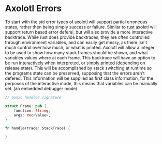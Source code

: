 # Axolotl Errors

To start with the std error types of axolotl will support partial erroneous states, rather then being simply success or failure. Similar to rust axolotl will support return based error deferal, but will also provide a more interactive backtrace. While rust does provide backtraces, they are often controlled through environment variables, and can easily get messy, as there isn't much control over how much, or what is printed. Axolotl will allow a integer to be used to show how many stack frames should be shown, and what variables values where at each frame. This backtrace will have an option to be run interactively when interpreted, or simply printed (depending on release state). This will be accomplished by stack switching at runtime so the programs state can be preserved, supposing that the errors aren't defered. This information will be supplied as first class information, for the perposes of the interactive mode, this means that variables can be manually set. (an embedded debugger mode)

```rust
// panic handler signature

struct Frame: pub {
    function: String,
    args: Vec<Value>,
}

fn handle(trace: StackTrace) {

}
```